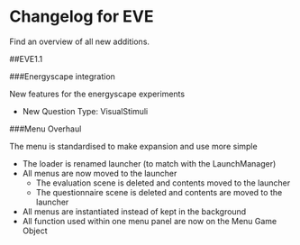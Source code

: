 # Changelog for EVE

Find an overview of all new additions.

##EVE1.1

###Energyscape integration

New features for the energyscape experiments

- New Question Type: VisualStimuli

###Menu Overhaul

The menu is standardised to make expansion and use more simple

- The loader is renamed launcher (to match with the LaunchManager)
- All menus are now moved to the launcher
  - The evaluation scene is deleted and contents moved to the launcher
  - The questionnaire scene is deleted and contents are moved to the launcher
- All menus are instantiated instead of kept in the background
- All function used within one menu panel are now on the Menu Game Object


